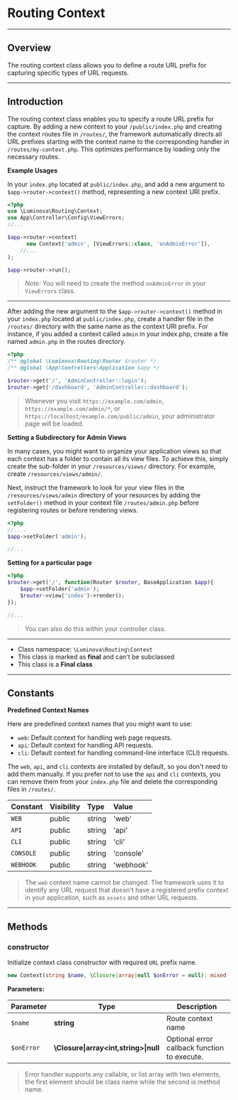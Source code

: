 # Routing Context

***

## Overview

The routing context class allows you to define a route URL prefix for capturing specific types of URL requests.

***

## Introduction

The routing context class enables you to specify a route URL prefix for capture. By adding a new context to your `/public/index.php` and creating the context routes file in `/routes/`, the framework automatically directs all URL prefixes starting with the context name to the corresponding handler in `/routes/my-context.php`. This optimizes performance by loading only the necessary routes.

**Example Usages**

In your `index.php` located at `public/index.php`, and add a new argument to `$app->router->context()` method, representing a new context URI prefix.

```php
<?php
use \Luminova\Routing\Context;
use App\Controller\Config\ViewErrors;
//...

$app->router->context(
      new Context('admin', [ViewErrors::class, 'onAdminError']),
	//...
);

$app->router->run();
```

> *Note:* You will need to create the method `onAdminError` in your `ViewErrors` class.

***

After adding the new argument to the `$app->router->context()` method in your `index.php` located at `public/index.php`, create a handler file in the `/routes/` directory with the same name as the context URI prefix. For instance, if you added a context called `admin` in your index.php, create a file named `admin.php` in the routes directory.

```php
<?php 
/** @global \Luminova\Routing\Router $router */
/** @global \App\Controllers\Application $app */

$router->get('/', 'AdminController::login');
$router->get('/dashboard', 'AdminController::dashboard');
```

> Whenever you visit `https://example.com/admin`, `https://example.com/admin/*`, or `https://localhost/example.com/public/admin`, your administrator page will be loaded.

**Setting a Subdirectory for Admin Views**

In many cases, you might want to organize your application views so that each context has a folder to contain all its view files. To achieve this, simply create the sub-folder in your `/resources/views/` directory. For example, create `/resources/views/admin/`.

Next, instruct the framework to look for your view files in the `/resources/views/admin` directory of your resources by adding the `setFolder()` method in your context file `/routes/admin.php` before registering routes or before rendering views.

```php 
<?php 
//....
$app->setFolder('admin');

//...
```

**Setting for a particular page**

```php 
<?php 
$router->get('/', function(Router $router, BaseApplication $app){
	$app->setFolder('admin');
	$router->view('index')->render();
});

//...
```

> You can also do this within your controller class.

***

* Class namespace: `\Luminova\Routing\Context`
* This class is marked as **final** and can't be subclassed
* This class is a **Final class**

***

## Constants

**Predefined Context Names**

Here are predefined context names that you might want to use:

- `web`: Default context for handling web page requests.
- `api`: Default context for handling API requests.
- `cli`: Default context for handling command-line interface (CLI) requests.

The `web`, `api`, and `cli` contexts are installed by default, so you don't need to add them manually. If you prefer not to use the `api` and `cli` contexts, you can remove them from your `index.php` file and delete the corresponding files in `/routes/`.

| Constant | Visibility | Type | Value |
|:---------|:-----------|:-----|:------|
|`WEB`|public|string|'web'|
|`API`|public|string|'api'|
|`CLI`|public|string|'cli'|
|`CONSOLE`|public|string|'console'|
|`WEBHOOK`|public|string|'webhook'|

> The `web` context name cannot be changed. The framework uses it to identify any URL request that doesn't have a registered prefix context in your application, such as `assets` and other URL requests.

***

## Methods

### constructor

Initialize context class constructor with required `URL` prefix name.

```php
new Context(string $name, \Closure|array|null $onError = null): mixed
```

**Parameters:**

| Parameter | Type | Description |
|-----------|------|-------------|
| `$name` | **string** | Route context name |
| `$onError` | **\Closure&#124;array<int,string>&#124;null** | Optional error callback function to execute. |

> Error handler supports any callable, or list array with two elements, the first element should be class name while the second is method name.